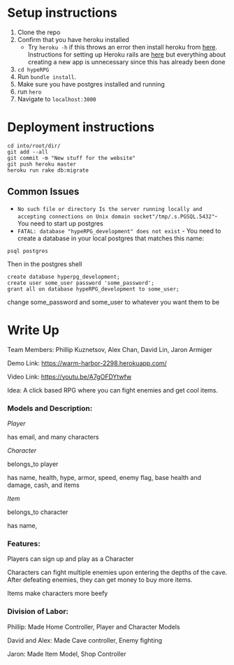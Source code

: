 # Setup instructions
1. Clone the repo
2. Confirm that you have heroku installed
    * Try `heroku -h` if this throws an error then install heroku from [here](https://toolbelt.heroku.com/). Instructions for setting up Heroku rails are [here](https://devcenter.heroku.com/articles/getting-started-with-rails4) but everything about creating a new app is unnecessary since this has already been done
2. `cd hypeRPG`
3. Run `bundle install`.
4. Make sure you have postgres installed and running
5. run `hero`
6. Navigate to `localhost:3000`

# Deployment instructions

```
cd into/root/dir/
git add --all
git commit -m "New stuff for the website"
git push heroku master
heroku run rake db:migrate
```
## Common Issues
* `No such file or directory Is the server running locally and accepting connections on Unix domain socket"/tmp/.s.PGSQL.5432"`- You need to start up postgres
* `FATAL: database "hypeRPG_development" does not exist`  - You need to create a database in your local postgres that matches this name:

```
psql postgres
```
Then in the postgres shell
```
create database hyperpg_development;  
create user some_user password 'some_password';
grant all on database hypeRPG_development to some_user;
```
change some_password and some_user to whatever you want them to be
# Write Up
Team Members: Phillip Kuznetsov, Alex Chan, David Lin, Jaron Armiger

Demo Link: https://warm-harbor-2298.herokuapp.com/

Video Link: https://youtu.be/A7gOFDYtwfw

Idea: A click based RPG where you can fight enemies and get cool items.


### Models and Description:

*Player*

has email, and many characters

*Character*

belongs_to player

has name, health, hype, armor, speed, enemy flag, base health and damage, cash, and items

*Item*

belongs_to character

has name,

### Features:

Players can sign up and play as a Character

Characters can fight multiple enemies upon
entering the depths of the cave. After 
defeating enemies, they can get money to
buy more items.

Items make characters more beefy

### Division of Labor:

Phillip: Made Home Controller, Player and Character Models

David and Alex: Made Cave controller, Enemy fighting

Jaron: Made Item Model, Shop Controller
